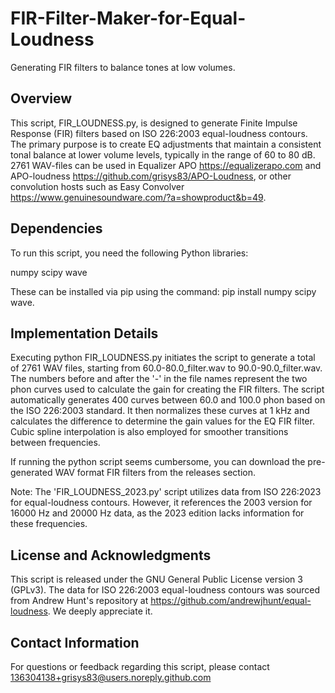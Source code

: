 # FIR-Filter-Maker-for-Equal-Loudness
Generating FIR filters to balance tones at low volumes.

## Overview
This script, FIR_LOUDNESS.py, is designed to generate Finite Impulse Response (FIR) filters based on ISO 226:2003 equal-loudness contours. The primary purpose is to create EQ adjustments that maintain a consistent tonal balance at lower volume levels, typically in the range of 60 to 80 dB. 2761 WAV-files can be used in Equalizer APO <https://equalizerapo.com> and APO-loudness <https://github.com/grisys83/APO-Loudness>, or other convolution hosts such as Easy Convolver <https://www.genuinesoundware.com/?a=showproduct&b=49>.

## Dependencies
To run this script, you need the following Python libraries:

numpy
scipy
wave

These can be installed via pip using the command: pip install numpy scipy wave.

## Implementation Details
Executing python FIR_LOUDNESS.py initiates the script to generate a total of 2761 WAV files, starting from 60.0-80.0_filter.wav to 90.0-90.0_filter.wav. The numbers before and after the '-' in the file names represent the two phon curves used to calculate the gain for creating the FIR filters. The script automatically generates 400 curves between 60.0 and 100.0 phon based on the ISO 226:2003 standard. It then normalizes these curves at 1 kHz and calculates the difference to determine the gain values for the EQ FIR filter. Cubic spline interpolation is also employed for smoother transitions between frequencies.

If running the python script seems cumbersome, you can download the pre-generated WAV format FIR filters from the releases section.

Note: The 'FIR_LOUDNESS_2023.py' script utilizes data from ISO 226:2023 for equal-loudness contours. However, it references the 2003 version for 16000 Hz and 20000 Hz data, as the 2023 edition lacks information for these frequencies.

## License and Acknowledgments
This script is released under the GNU General Public License version 3 (GPLv3).
The data for ISO 226:2003 equal-loudness contours was sourced from Andrew Hunt's repository at <https://github.com/andrewjhunt/equal-loudness>. We deeply appreciate it.

## Contact Information
For questions or feedback regarding this script, please contact 136304138+grisys83@users.noreply.github.com
